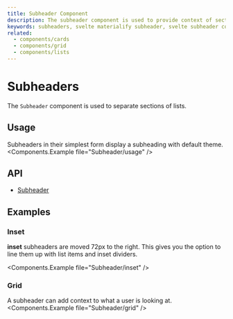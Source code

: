 ```yaml
---
title: Subheader Component
description: The subheader component is used to provide context of sections of content or filtering and sorting criteria.
keywords: subheaders, svelte materialify subheader, svelte subheader component
related:
  - components/cards
  - components/grid
  - components/lists
---
```


# Subheaders

The `Subheader` component is used to separate sections of lists.

## Usage

Subheaders in their simplest form display a subheading with default theme.
<Components.Example file="Subheader/usage" />

## API

- [Subheader](/api/Subheader/)

## Examples

### Inset

**inset** subheaders are moved 72px to the right. This gives you the option to line them up with list items and inset dividers.

<Components.Example file="Subheader/inset" />

### Grid

A subheader can add context to what a user is looking at.
<Components.Example file="Subheader/grid" />
